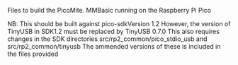 Files to build the PicoMite. MMBasic running on the Raspberry Pi Pico

NB: This should be built against pico-sdkVersion 1.2
However, the version of TinyUSB in SDK1.2 must be replaced by TinyUSB 0.7.0
This also requires changes in the SDK directories src/rp2_common/pico_stdio_usb and src/rp2_common/tinyusb
The ammended versions of these is included in the files provided
